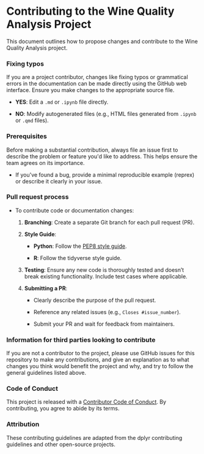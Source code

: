 # **Contributing to the Wine Quality Analysis Project**

This document outlines how to propose changes and contribute to the Wine
Quality Analysis project.

### Fixing typos

If you are a project contributor, changes like fixing typos or grammatical errors in the
documentation can be made directly using the GitHub web interface.
Ensure you make changes to the appropriate source file.

-   **YES**: Edit a `.md` or `.ipynb` file directly.

-   **NO**: Modify autogenerated files (e.g., HTML files generated from
    `.ipynb` or `.qmd` files).

### Prerequisites

Before making a substantial contribution, always file an issue first to
describe the problem or feature you'd like to address. This helps ensure
the team agrees on its importance.

-   If you've found a bug, provide a minimal reproducible example
    (reprex) or describe it clearly in your issue.

### Pull request process

-   To contribute code or documentation changes:
    1.  **Branching**: Create a separate Git branch for each pull
        request (PR).

    2.  **Style Guide**:

        -   **Python**: Follow the [PEP8 style
            guide](https://peps.python.org/pep-0008/).

        -   **R**: Follow the tidyverse style guide.

    3.  **Testing**: Ensure any new code is thoroughly tested and
        doesn’t break existing functionality. Include test cases where
        applicable.

    4.  **Submitting a PR**:

        -   Clearly describe the purpose of the pull request.

        -   Reference any related issues (e.g., `Closes #issue_number`).

        -   Submit your PR and wait for feedback from maintainers.
      
### Information for third parties looking to contribute
If you are not a contributor to the project, please use GitHub issues for this repository to make any contributions, and give an explanation as to what changes you think would benefit the project and why, and try to follow the general guidelines listed above. 

### Code of Conduct

This project is released with a [Contributor Code of
Conduct](https://github.com/UBC-MDS/522_group_38/blob/main/CODE_OF_CONDUCT.md).
By contributing, you agree to abide by its terms.

### Attribution

These contributing guidelines are adapted from the dplyr contributing
guidelines and other open-source projects.
